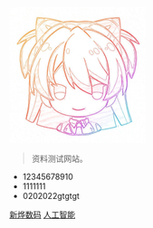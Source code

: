 ![logo](./image/logo.png)

> 资料测试网站。

- 12345678910
- 1111111
- 0202022gtgtgt

[新烨数码](https://www.xinyeshuma.com/)
[人工智能](https://baidu.com)
